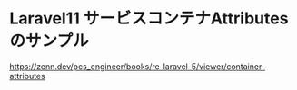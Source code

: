 # Laravel11 サービスコンテナAttributesのサンプル

https://zenn.dev/pcs_engineer/books/re-laravel-5/viewer/container-attributes
